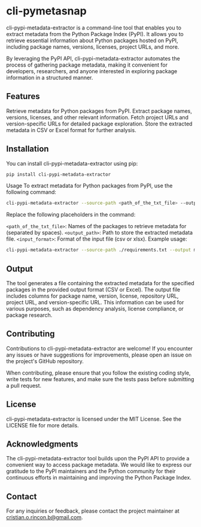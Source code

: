 # cli-pymetasnap

cli-pypi-metadata-extractor is a command-line tool that enables you to extract metadata from the Python Package Index (PyPI). It allows you to retrieve essential information about Python packages hosted on PyPI, including package names, versions, licenses, project URLs, and more.

By leveraging the PyPI API, cli-pypi-metadata-extractor automates the process of gathering package metadata, making it convenient for developers, researchers, and anyone interested in exploring package information in a structured manner.

## Features

Retrieve metadata for Python packages from PyPI.
Extract package names, versions, licenses, and other relevant information.
Fetch project URLs and version-specific URLs for detailed package exploration.
Store the extracted metadata in CSV or Excel format for further analysis.

## Installation

You can install cli-pypi-metadata-extractor using pip:

```bash
pip install cli-pypi-metadata-extractor
```

Usage
To extract metadata for Python packages from PyPI, use the following command:

```bash
cli-pypi-metadata-extractor --source-path <path_of_the_txt_file> --output <output_path> --format <output_format>
```

Replace the following placeholders in the command:

`<path_of_the_txt_file>`: Names of the packages to retrieve metadata for (separated by spaces).
`<output_path>`: Path to store the extracted metadata file.
`<input_format>`: Format of the input file (csv or xlsx).
Example usage:

```bash
cli-pypi-metadata-extractor --source-path ./requirements.txt --output metadata.csv --format csv
```

## Output

The tool generates a file containing the extracted metadata for the specified packages in the provided output format (CSV or Excel). The output file includes columns for package name, version, license, repository URL, project URL, and version-specific URL. This information can be used for various purposes, such as dependency analysis, license compliance, or package research.

## Contributing

Contributions to cli-pypi-metadata-extractor are welcome! If you encounter any issues or have suggestions for improvements, please open an issue on the project's GitHub repository.

When contributing, please ensure that you follow the existing coding style, write tests for new features, and make sure the tests pass before submitting a pull request.

## License

cli-pypi-metadata-extractor is licensed under the MIT License. See the LICENSE file for more details.

## Acknowledgments

The cli-pypi-metadata-extractor tool builds upon the PyPI API to provide a convenient way to access package metadata. We would like to express our gratitude to the PyPI maintainers and the Python community for their continuous efforts in maintaining and improving the Python Package Index.

## Contact

For any inquiries or feedback, please contact the project maintainer at cristian.o.rincon.b@gmail.com.
